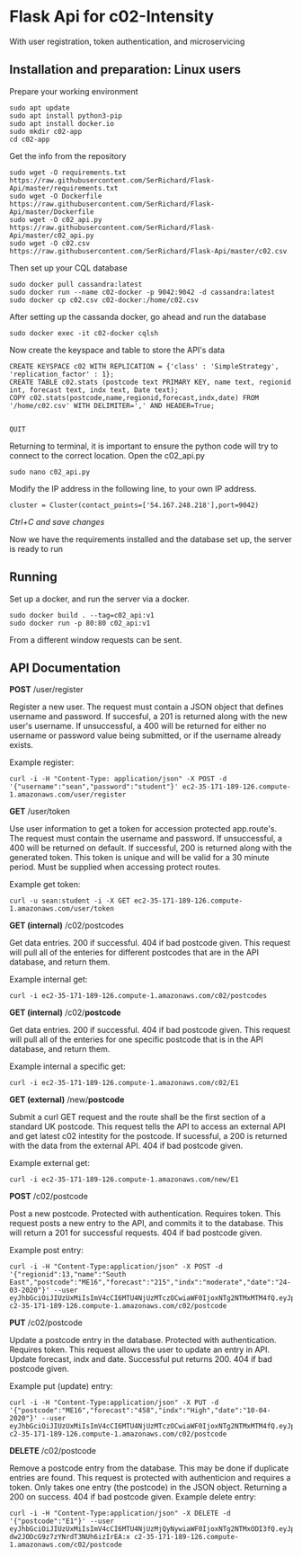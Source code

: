 # **Flask Api for c02-Intensity**

With user registration, token authentication, and microservicing

## Installation and preparation: Linux users

Prepare your working environment

```
sudo apt update
sudo apt install python3-pip
sudo apt install docker.io
sudo mkdir c02-app
cd c02-app
```
Get the info from the repository

```
sudo wget -O requirements.txt https://raw.githubusercontent.com/SerRichard/Flask-Api/master/requirements.txt
sudo wget -O Dockerfile https://raw.githubusercontent.com/SerRichard/Flask-Api/master/Dockerfile
sudo wget -O c02_api.py https://raw.githubusercontent.com/SerRichard/Flask-Api/master/c02_api.py
sudo wget -O c02.csv https://raw.githubusercontent.com/SerRichard/Flask-Api/master/c02.csv
```

Then set up your CQL database

```
sudo docker pull cassandra:latest
sudo docker run --name c02-docker -p 9042:9042 -d cassandra:latest
sudo docker cp c02.csv c02-docker:/home/c02.csv
```
After setting up the cassanda docker, go ahead and run the database
```
sudo docker exec -it c02-docker cqlsh
```
Now create the keyspace and table to store the API's data

```
CREATE KEYSPACE c02 WITH REPLICATION = {'class' : 'SimpleStrategy', 'replication_factor' : 1};
CREATE TABLE c02.stats (postcode text PRIMARY KEY, name text, regionid int, forecast text, indx text, Date text);
COPY c02.stats(postcode,name,regionid,forecast,indx,date) FROM '/home/c02.csv' WITH DELIMITER=',' AND HEADER=True;


QUIT
```
Returning to terminal, it is important to ensure the python code will try to connect to the correct location.
Open the c02_api.py
```
sudo nano c02_api.py
```
Modify the IP address in the following line, to your own IP address.
```
cluster = Cluster(contact_points=['54.167.248.218'],port=9042)
```
*Ctrl+C and save changes*

Now we have the requirements installed and the database set up, the server is ready to run

## Running

Set up a docker, and run the server via a docker.
```
sudo docker build . --tag=c02_api:v1
sudo docker run -p 80:80 c02_api:v1
```
From a different window requests can be sent.

## API Documentation

**POST** /user/register 

Register a new user.
The request must contain a JSON object that defines username and password.
If succesful, a 201 is returned along with the new user's username.
If unsuccessful, a 400 will be returned for either no username or password value
being submitted, or if the username already exists.

Example register:
```
curl -i -H "Content-Type: application/json" -X POST -d '{"username":"sean","password":"student"}' ec2-35-171-189-126.compute-1.amazonaws.com/user/register
```

**GET** /user/token

Use user information to get a token for accession protected app.route's.
The request must contain the username and password.
If unsuccessful, a 400 will be returned on default.
If successful, 200 is returned along with the generated token.
This token is unique and will be valid for a 30 minute period. Must be
supplied when accessing protect routes.

Example get token:
```
curl -u sean:student -i -X GET ec2-35-171-189-126.compute-1.amazonaws.com/user/token
```

**GET (internal)** /c02/postcodes

Get data entries. 200 if successful. 404 if bad postcode given.
This request will pull all of the enteries for different postcodes that are in the API database,
and return them.

Example internal get:
```
curl -i ec2-35-171-189-126.compute-1.amazonaws.com/c02/postcodes
```

**GET (internal)** /c02/**postcode**

Get data entries. 200 if successful. 404 if bad postcode given.
This request will pull all of the enteries for one specific postcode that is in the API database,
and return them.

Example internal a specific get:
```
curl -i ec2-35-171-189-126.compute-1.amazonaws.com/c02/E1
```

**GET (external)** /new/**postcode**

Submit a curl GET request and the route shall be the first section of a standard UK postcode.
This request tells the API to access an external API and get latest c02 intestity for the postcode.
If sucessful, a 200 is returned with the data from the external API.
404 if bad postcode given.

Example external get:
```
curl -i ec2-35-171-189-126.compute-1.amazonaws.com/new/E1
```

**POST** /c02/postcode

Post a new postcode. Protected with authentication. Requires token.
This request posts a new entry to the API, and commits it to the database.
This will return a 201 for successful requests.
404 if bad postcode given.

Example post entry:
```
curl -i -H "Content-Type:application/json" -X POST -d '{"regionid":13,"name":"South East","postcode":"ME16","forecast":"215","indx":"moderate","date":"24-03-2020"}' --user eyJhbGciOiJIUzUxMiIsImV4cCI6MTU4NjUzMTczOCwiaWF0IjoxNTg2NTMxMTM4fQ.eyJpZCI6Mn0._8NNVOfxgnkcKorjv3x48NUnYqZucuJTEzS6FXcknTsDYcGJlge9QBzIsKOAZPCtBRVOQSVz7QEiQ9rBknP2Ug:x c2-35-171-189-126.compute-1.amazonaws.com/c02/postcode
```

**PUT** /c02/postcode

Update a postcode entry in the database. Protected with authentication. Requires token.
This request allows the user to update an entry in API. Update forecast, indx and date.
Successful put returns 200. 404 if bad postcode given.

Example put (update) entry:
```
curl -i -H "Content-Type:application/json" -X PUT -d '{"postcode":"ME16","forecast":"458","indx":"High","date":"10-04-2020"}' --user eyJhbGciOiJIUzUxMiIsImV4cCI6MTU4NjUzMTczOCwiaWF0IjoxNTg2NTMxMTM4fQ.eyJpZCI6Mn0._8NNVOfxgnkcKorjv3x48NUnYqZucuJTEzS6FXcknTsDYcGJlge9QBzIsKOAZPCtBRVOQSVz7QEiQ9rBknP2Ug:x c2-35-171-189-126.compute-1.amazonaws.com/c02/postcode
```

**DELETE** /c02/postcode

Remove a postcode entry from the database. This may be done if duplicate entries are found.
This request is protected with authenticion and requires a token. Only takes one entry
(the postcode) in the JSON object. Returning a 200 on success. 404 if bad postcode given.
Example delete entry:
```
curl -i -H "Content-Type:application/json" -X DELETE -d '{"postcode":"E1"}' --user eyJhbGciOiJIUzUxMiIsImV4cCI6MTU4NjUzMjQyNywiaWF0IjoxNTg2NTMxODI3fQ.eyJpZCI6Mn0.wEWtd3zSZb7efogusUE3JS2qmwW2PB0VbetcNb7jJOTqYo30RZXX7hL_7-dw2JODcG9z7zYNrdT3NUh6izIrEA:x c2-35-171-189-126.compute-1.amazonaws.com/c02/postcode
```
